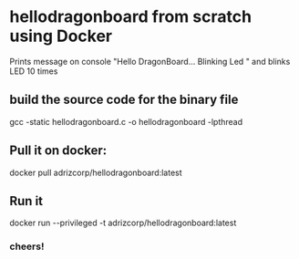 # hellodragonboard from scratch using Docker

Prints message on console
"Hello DragonBoard... Blinking Led "
and blinks LED 10 times

## build the source code for the binary file
gcc -static hellodragonboard.c -o hellodragonboard -lpthread

## Pull it on docker:

docker pull adrizcorp/hellodragonboard:latest

## Run it

docker run --privileged -t adrizcorp/hellodragonboard:latest

### cheers!


